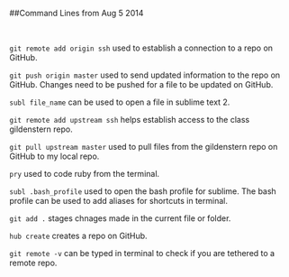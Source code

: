 ##Command Lines from Aug 5 2014

</br>

`git remote add origin ssh` used to establish a connection to a repo on GitHub.

 `git push origin master` used to send updated information to the repo on GitHub. Changes need to be pushed for a file to be updated on GitHub.
 
 `subl file_name` can be used to open a file in sublime text 2.
 
 `git remote add upstream ssh` helps establish access to the class gildenstern repo.
 
 `git pull upstream master` used to pull files from the gildenstern repo on GitHub to my local repo.
 
`pry` used to code ruby from the terminal.

`subl .bash_profile` used to open the bash profile for sublime. The bash profile can be used to add aliases for shortcuts in terminal.

`git add .` stages chnages made in the current file or folder.

`hub create` creates a repo on GitHub.

`git remote -v` can be typed in terminal to check if you are tethered to a remote repo. 